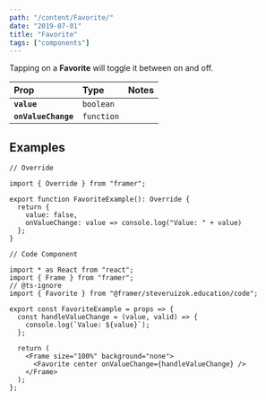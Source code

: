 ```yaml
---
path: "/content/Favorite/"
date: "2019-07-01"
title: "Favorite"
tags: ["components"]
---
```


Tapping on a **Favorite** will toggle it between on and off.

| Prop                | Type       | Notes |
| :------------------ | :--------- | :---- |
| **`value`**         | `boolean`  |       |
| **`onValueChange`** | `function` |       |

## Examples

```tsx
// Override

import { Override } from "framer";

export function FavoriteExample(): Override {
  return {
    value: false,
    onValueChange: value => console.log("Value: " + value)
  };
}
```

```tsx
// Code Component

import * as React from "react";
import { Frame } from "framer";
// @ts-ignore
import { Favorite } from "@framer/steveruizok.education/code";

export const FavoriteExample = props => {
  const handleValueChange = (value, valid) => {
    console.log(`Value: ${value}`);
  };

  return (
    <Frame size="100%" background="none">
      <Favorite center onValueChange={handleValueChange} />
    </Frame>
  );
};
```
